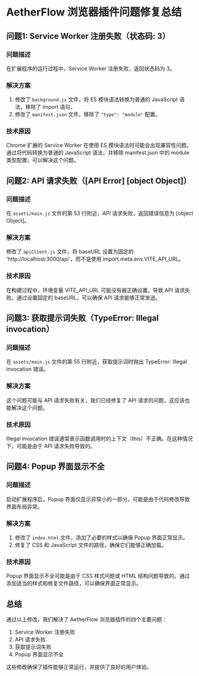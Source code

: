 # AetherFlow 浏览器插件问题修复总结

## 问题1: Service Worker 注册失败（状态码: 3）

### 问题描述
在扩展程序的运行过程中，Service Worker 注册失败，返回状态码为 3。

### 解决方案
1. 修改了 `background.js` 文件，将 ES 模块语法转换为普通的 JavaScript 语法，移除了 import 语句。
2. 修改了 `manifest.json` 文件，移除了 `"type": "module"` 配置。

### 技术原因
Chrome 扩展的 Service Worker 在使用 ES 模块语法时可能会出现兼容性问题。通过将代码转换为普通的 JavaScript 语法，并移除 manifest.json 中的 module 类型配置，可以解决这个问题。

## 问题2: API 请求失败（[API Error] [object Object]）

### 问题描述
在 `assets/main.js` 文件的第 53 行附近，API 请求失败，返回错误信息为 [object Object]。

### 解决方案
修改了 `apiClient.js` 文件，将 baseURL 设置为固定的 'http://localhost:3000/api'，而不是使用 import.meta.env.VITE_API_URL。

### 技术原因
在构建过程中，环境变量 VITE_API_URL 可能没有被正确设置，导致 API 请求失败。通过设置固定的 baseURL，可以确保 API 请求能够正常发送。

## 问题3: 获取提示词失败（TypeError: Illegal invocation）

### 问题描述
在 `assets/main.js` 文件的第 55 行附近，获取提示词时抛出 TypeError: Illegal invocation 错误。

### 解决方案
这个问题可能与 API 请求失败有关，我们已经修复了 API 请求的问题，这应该也能解决这个问题。

### 技术原因
Illegal invocation 错误通常表示函数调用时的上下文（this）不正确。在这种情况下，可能是由于 API 请求失败导致的。

## 问题4: Popup 界面显示不全

### 问题描述
启动扩展程序后，Popup 界面仅显示非常小的一部分，可能是由于代码修改导致界面布局异常。

### 解决方案
1. 修改了 `index.html` 文件，添加了必要的样式以确保 Popup 界面正常显示。
2. 修复了 CSS 和 JavaScript 文件的路径，确保它们能够正确加载。

### 技术原因
Popup 界面显示不全可能是由于 CSS 样式问题或 HTML 结构问题导致的。通过添加适当的样式和修复文件路径，可以确保界面正常显示。

## 总结

通过以上修改，我们解决了 AetherFlow 浏览器插件的四个主要问题：
1. Service Worker 注册失败
2. API 请求失败
3. 获取提示词失败
4. Popup 界面显示不全

这些修改确保了插件能够正常运行，并提供了良好的用户体验。 